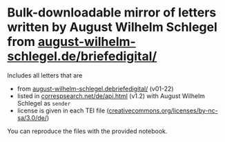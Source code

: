 # Bulk-downloadable mirror of letters written by August Wilhelm Schlegel from [august-wilhelm-schlegel.de/briefedigital/](https://august-wilhelm-schlegel.de/briefedigital/)
Includes all letters that are
* from [august-wilhelm-schlegel.debriefedigital/](https://august-wilhelm-schlegel.de/briefedigital/) (v01-22)
* listed in [correspsearch.net/de/api.html](https://correspsearch.net/de/api.html) (v1.2) with August Wilhelm Schlegel as `sender`
* license is given in each TEI file ([creativecommons.org/licenses/by-nc-sa/3.0/de/](https://creativecommons.org/licenses/by-nc-sa/3.0/de/))

You can reproduce the files with the provided notebook.